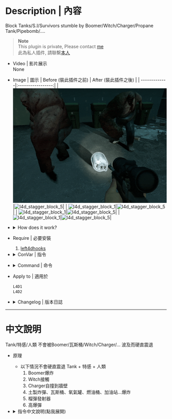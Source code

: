 # Description | 內容
Block Tanks/S.I/Survivors stumble by Boomer/Witch/Charger/Propane Tank/Pipebomb/....

> __Note__ <br/>
This plugin is private, Please contact [me](https://github.com/fbef0102/Game-Private_Plugin#私人插件列表-private-plugins-list)<br/>
此為私人插件, 請聯繫[本人](https://github.com/fbef0102/Game-Private_Plugin#私人插件列表-private-plugins-list)

* Video | 影片展示
<br/>None

* Image | 圖示
	| Before (裝此插件之前)  			| After (裝此插件之後) |
	| -------------|:-----------------:|
	| ![l4d_stagger_block_1](image/l4d_stagger_block_1.gif)|![l4d_stagger_block_5](image/l4d_stagger_block_5.gif)|
	| ![l4d_stagger_block_1](image/l4d_stagger_block_2.gif)|![l4d_stagger_block_5](image/l4d_stagger_block_6.gif)|
	| ![l4d_stagger_block_1](image/l4d_stagger_block_3.gif)|![l4d_stagger_block_5](image/l4d_stagger_block_7.gif)|
	| ![l4d_stagger_block_1](image/l4d_stagger_block_4.gif)|![l4d_stagger_block_5](image/l4d_stagger_block_8.gif)|

* <details><summary>How does it work?</summary>

	* Block Tanks + S.I + Survivors stagger by
        * Boomer explosion
        * Witch running and stagget anyone that blocks her way 
        * When a Charger impacts a wall or object after charging, but not when carrying a Survivor
        * PipeBomb、OxyTank、PropTank、FuelBarrel.... explosion
        * Grenade Launcher
        * Explosive Bullet
</details>

* Require | 必要安裝
    1. [left4dhooks](https://forums.alliedmods.net/showthread.php?t=321696)

* <details><summary>ConVar | 指令</summary>

    * cfg/sourcemod/l4d_stagger_block.cfg
        ```php
        // 0=Plugin off, 1=Plugin on.
        l4d_stagger_block_enable "1"

        // Prevent Smoker stagger by 1=Boomer, 2=Witch, 4=Charger, 8=Grenade Launcher, 16=Explosive Bullet, 32=PipeBomb, 64=OxyTank, 128=PropTank, 256=FuelBarrel, 512=Other Object. Add numbers together (1023=All, 0=Off)
        l4d_stagger_block_smoker_flag "1023"

        // Prevent Boomer stagger by 1=Boomer, 2=Witch, 4=Charger, 8=Grenade Launcher, 16=Explosive Bullet, 32=PipeBomb, 64=OxyTank, 128=PropTank, 256=FuelBarrel, 512=Other Object. Add numbers together (1023=All, 0=Off)
        l4d_stagger_block_boomer_flag "1023"

        // Prevent Hunter stagger by 1=Boomer, 2=Witch, 4=Charger, 8=Grenade Launcher, 16=Explosive Bullet, 32=PipeBomb, 64=OxyTank, 128=PropTank, 256=FuelBarrel, 512=Other Object. Add numbers together (1023=All, 0=Off)
        l4d_stagger_block_hunter_flag "1023"

        // Prevent Spitter stagger by 1=Boomer, 2=Witch, 4=Charger, 8=Grenade Launcher, 16=Explosive Bullet, 32=PipeBomb, 64=OxyTank, 128=PropTank, 256=FuelBarrel, 512=Other Object. Add numbers together (1023=All, 0=Off)
        l4d_stagger_block_spitter_flag "1023"

        // Prevent Jockey stagger by 1=Boomer, 2=Witch, 4=Charger, 8=Grenade Launcher, 16=Explosive Bullet, 32=PipeBomb, 64=OxyTank, 128=PropTank, 256=FuelBarrel, 512=Other Object. Add numbers together (1023=All, 0=Off)
        l4d_stagger_block_jockey_flag "1023"

        // Prevent Charger stagger by 1=Boomer, 2=Witch, 4=Charger, 16=Explosive Bullet, 32=PipeBomb, 64=OxyTank, 128=PropTank, 256=FuelBarrel, 512=Other Object. Add numbers together (1015=All, 0=Off)
        l4d_stagger_block_charger_flag "1015"

        // Prevent Tank stagger by 1=Boomer, 2=Witch, 4=Charger, 32=PipeBomb, 64=OxyTank, 128=PropTank, 256=FuelBarrel, 512=Other Object. Add numbers together (999=All, 0=Off)
        l4d_stagger_block_tank_flag "999"

        // Prevent Survivor stagger by 1=Boomer, 2=Witch, 4=Charger, 32=PipeBomb, 64=OxyTank, 128=PropTank, 256=FuelBarrel, 512=Other Object. Add numbers together (999=All, 0=Off)
        l4d_stagger_block_survivor_flag "999"
        ```
</details>

* <details><summary>Command | 命令</summary>

    None
</details>

* Apply to | 適用於
    ```
    L4D1
    L4D2
    ```

* <details><summary>Changelog | 版本日誌</summary>

    * v1.1 (2024-1-14)
        * Add Grenade Launcher, Explosive bullet

    * v1.0 (2024-1-13)
        * Initial Release
</details>

- - - -
# 中文說明
Tank/特感/人類 不會被Boomer/瓦斯桶/Witch/Charger/... 波及而硬直震退

* 原理
  * 以下情況不會硬直震退 Tank + 特感 + 人類
    1. Boomer爆炸
    2. Witch接觸
    3. Charger自撞到牆壁
    4. 土製炸彈、瓦斯桶、氧氣罐、燃油桶、加油站...爆炸
    5. 榴彈發射器
    6. 高爆彈

* <details><summary>指令中文說明(點我展開)</summary>

    * cfg/sourcemod/l4d_stagger_block.cfg
        ```php
        // 0=關閉插件, 1=啟動插件
        l4d_stagger_block_enable "1"

        // Smoker不會被以下情況硬質震退 1=Boomer, 2=Witch, 4=Charger, 8=榴彈, 16=高爆彈, 32=土製炸彈, 64=氧氣罐, 128=瓦斯桶, 256=燃油桶, 1024=其他物件. 數字相加 (0=關閉, 1023=全部)
        l4d_stagger_block_smoker_flag "1023"

        // Boomer不會被以下情況硬質震退 1=Boomer, 2=Witch, 4=Charger, 8=榴彈, 16=高爆彈, 32=土製炸彈, 64=氧氣罐, 128=瓦斯桶, 256=燃油桶, 1024=其他物件. 數字相加 (0=關閉, 1023=全部)
        l4d_stagger_block_boomer_flag "1023"

        // Hunter不會被以下情況硬質震退 1=Boomer, 2=Witch, 4=Charger, 8=榴彈, 16=高爆彈, 32=土製炸彈, 64=氧氣罐, 128=瓦斯桶, 256=燃油桶, 1024=其他物件. 數字相加 (0=關閉, 1023=全部)
        l4d_stagger_block_hunter_flag "1023"

        // Spitter不會被以下情況硬質震退 1=Boomer, 2=Witch, 4=Charger, 8=榴彈, 16=高爆彈, 32=土製炸彈, 64=氧氣罐, 128=瓦斯桶, 256=燃油桶, 1024=其他物件. 數字相加 (0=關閉, 1023=全部)
        l4d_stagger_block_spitter_flag "1023"

        // Jockey不會被以下情況硬質震退 1=Boomer, 2=Witch, 4=Charger, 8=榴彈, 16=高爆彈, 32=土製炸彈, 64=氧氣罐, 128=瓦斯桶, 256=燃油桶, 1024=其他物件. 數字相加 (0=關閉, 1023=全部)
        l4d_stagger_block_jockey_flag "1023"

        // Charger不會被以下情況硬質震退 1=Boomer, 2=Witch, 4=Charger, 16=高爆彈, 32=土製炸彈, 64=氧氣罐, 128=瓦斯桶, 256=燃油桶, 1024=其他物件. 數字相加 (0=關閉, 1015=全部)
        l4d_stagger_block_charger_flag "1015"

        // Tank不會被以下情況硬質震退 1=Boomer, 2=Witch, 4=Charger, 32=土製炸彈, 64=氧氣罐, 128=瓦斯桶, 256=燃油桶, 1024=其他物件. 數字相加 (0=關閉, 999=全部)
        l4d_stagger_block_tank_flag "999"

        // Survivor不會被以下情況硬質震退 1=Boomer, 2=Witch, 4=Charger, 32=土製炸彈, 64=氧氣罐, 128=瓦斯桶, 256=燃油桶, 1024=其他物件. 數字相加 (0=關閉, 999=全部)
        l4d_stagger_block_survivor_flag "999"
        ```
</details>